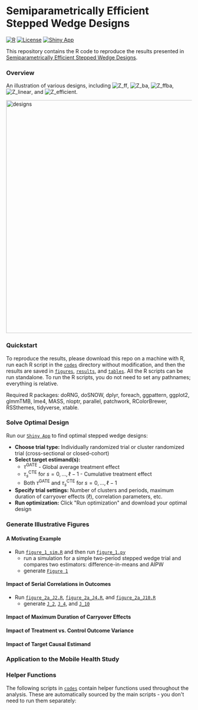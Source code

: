 # Semiparametrically Efficient Stepped Wedge Designs
[![R](https://img.shields.io/badge/R-%3E%3D%204.0.0-blue)](https://www.r-project.org/)
[![License](https://img.shields.io/badge/license-MIT-green)](LICENSE)
[![Shiny App](https://img.shields.io/badge/Shiny-Interactive%20App-blue)](https://f07k8s-hao-wang.shinyapps.io/Semiparametrically_Efficient_SWD/)

This repository contains the R code to reproduce the results presented in [Semiparametrically Efficient Stepped Wedge Designs](TBD).

### Overview

An illustration of various designs, including ![Z_ff](https://latex.codecogs.com/svg.image?\mathbf{Z}_{\text{ff}}), ![Z_ba](https://latex.codecogs.com/svg.image?\mathbf{Z}_{\text{ba}}), ![Z_ffba](https://latex.codecogs.com/svg.image?\mathbf{Z}_{\text{ffba}}), ![Z_linear](https://latex.codecogs.com/svg.image?\mathbf{Z}_{\text{linear}}), and ![Z_efficient](https://latex.codecogs.com/svg.image?\mathbf{Z}_{\text{efficient}}).

<img width="2239" height="631" alt="designs" src="https://github.com/user-attachments/assets/bc78d9fd-f133-49ac-b165-f910b78e2362" />

### Quickstart
To reproduce the results, please download this repo on a machine with R, run each R script in the [`codes`](codes) directory without modification, and then the results are saved in [`figures`](figures), [`results`](results), and [`tables`](tables). All the R scripts can be run standalone. To run the R scripts, you do not need to set any pathnames; everything is relative. 

Required R packages: doRNG, doSNOW, dplyr, foreach, ggpattern, ggplot2, glmmTMB, lme4, MASS, nloptr, parallel, patchwork, RColorBrewer, RSSthemes, tidyverse, xtable.

### Solve Optimal Design
Run our [`Shiny App`](https://f07k8s-hao-wang.shinyapps.io/Semiparametrically_Efficient_SWD/) to find optimal stepped wedge designs:
- **Choose trial type:** Individually randomized trial or cluster randomized trial (cross-sectional or closed-cohort)
- **Select target estimand(s):**
  - $\tau^{\text{GATE}}$ - Global average treatment effect
  - $\tau_s^{\text{CTE}}$ for $s = 0, ..., \ell-1$ - Cumulative treatment effect  
  - Both $\tau^{\text{GATE}}$ and $\tau_s^{\text{CTE}}$ for $s = 0, ..., \ell-1$
- **Specify trial settings:** Number of clusters and periods, maximum duration of carryover effects ($\ell$), correlation parameters, etc.
- **Run optimization:** Click "Run optimization" and download your optimal design

### Generate Illustrative Figures

#### A Motivating Example

- Run [`figure_1_sim.R`](codes/figure_1/figure_1_sim.R) and then run [`figure_1.py`](codes/figure_1/figure_1.py)
  - run a simulation for a simple two-period stepped wedge trial and compares two estimators: difference-in-means and AIPW
  - generate [`Figure 1`](figures/figure_1/2_period_mse.pdf)

#### Impact of Serial Correlations in Outcomes

- Run [`figure_2a_J2.R`](codes/figure_2/figure_2a_J2.R), [`figure_2a_J4.R`](codes/figure_2/figure_2a_J4.R), and [`figure_2a_J10.R`](codes/figure_2/figure_2a_J10.R)
  - generate [`J_2`](figures/figure_2/J_2.pdf), [`J_4`](figures/figure_2/J_4.pdf), and [`J_10`](figures/figure_2/J_10.pdf)

#### Impact of Maximum Duration of Carryover Effects

#### Impact of Treatment vs. Control Outcome Variance

#### Impact of Target Causal Estimand

### Application to the Mobile Health Study

### Helper Functions
The following scripts in [`codes`](codes) contain helper functions used throughout the analysis. These are automatically sourced by the main scripts - you don't need to run them separately:
